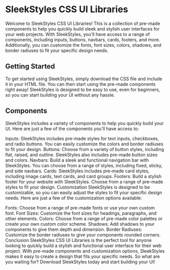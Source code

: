 # SleekStyles CSS UI Libraries
Welcome to SleekStyles CSS UI Libraries! This is a collection of pre-made components to help you quickly build sleek and stylish user interfaces for your web projects. With SleekStyles, you'll have access to a range of components, including inputs, buttons, navbars, cards, footers, and more. Additionally, you can customize the fonts, font sizes, colors, shadows, and border radiuses to fit your specific design needs.

## Getting Started
To get started using SleekStyles, simply download the CSS file and include it in your HTML file. You can then start using the pre-made components right away! SleekStyles is designed to be easy to use, even for beginners, so you can start building your UI without any hassle.

## Components
SleekStyles includes a variety of components to help you quickly build your UI. Here are just a few of the components you'll have access to:

Inputs: SleekStyles includes pre-made styles for text inputs, checkboxes, and radio buttons. You can easily customize the colors and border radiuses to fit your design.
Buttons: Choose from a variety of button styles, including flat, raised, and outline. SleekStyles also includes pre-made button sizes and colors.
Navbars: Build a sleek and functional navigation bar with SleekStyles. You can choose from a range of styles, including fixed, sticky, and side navbars.
Cards: SleekStyles includes pre-made card styles, including image cards, text cards, and card groups.
Footers: Build a stylish footer for your website with SleekStyles. Choose from a range of pre-made styles to fit your design.
Customization
SleekStyles is designed to be customizable, so you can easily adjust the styles to fit your specific design needs. Here are just a few of the customization options available:

Fonts: Choose from a range of pre-made fonts or use your own custom font.
Font Sizes: Customize the font sizes for headings, paragraphs, and other elements.
Colors: Choose from a range of pre-made color palettes or create your own custom color scheme.
Shadows: Add shadows to your components to give them depth and dimension.
Border Radiuses: Customize the border radiuses to give your components rounded corners.
Conclusion
SleekStyles CSS UI Libraries is the perfect tool for anyone looking to quickly build a stylish and functional user interface for their web project. With pre-made components and customization options, SleekStyles makes it easy to create a design that fits your specific needs. So what are you waiting for? Download SleekStyles today and start building your UI!
